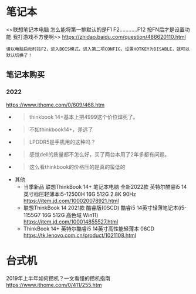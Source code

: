 
# 笔记本

<<联想笔记本电脑 怎么能将第一排默认的是F1 F2............F12 按FN后才是设置功能 我打游戏不方便啊>>
https://zhidao.baidu.com/question/486620110.html
```
请以电脑启动时按F2，进入BOIS模式，进入第二项CONFIG，设置HOTKEY为DISABLE，就可以默认切换了！
```

## 笔记本购买

### 2022

https://www.ithome.com/0/609/468.htm
- > thinkbook 14+基本上把4999这个价位焊死了。
- > 不如thinkbook14+，差远了
- > LPDDR5是手机用的这种吗？
- > 感觉dell的质量都不怎么好，买了两台本用了2年多都有问题。
- > 这么看thinkbook的价格压的是真的蛮低的
- 其他
  * 当季新品 联想ThinkBook 14+ 笔记本电脑 全新2022款 英特尔酷睿i5 14英寸标压轻薄本i5-12500H 16G 512G 2.8K 90Hz https://item.jd.com/100020078921.html
  * 联想ThinkBook 14 2021款 酷睿版(0SCD) 酷睿i5 14英寸轻薄笔记本(i5-1155G7 16G 512G 高色域 Win11) https://item.jd.com/100014855527.html
  * ThinkBook 14+ 英特尔酷睿i5 14英寸高性能轻薄本 06CD https://tk.lenovo.com.cn/product/1021108.html

# 台式机

2019年上半年如何攒机？一文看懂的攒机指南 https://www.ithome.com/0/411/255.htm
